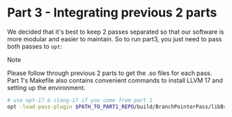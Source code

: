 # Part 3 - Integrating previous 2 parts

We decided that it's best to keep 2 passes separated so that our software is more modular and easier to maintain. So to run part3, you just need to pass both passes to `opt`:

> [!NOTE]  
> Please follow through previous 2 parts to get the .so files for each pass.
> Part 1's Makefile also contains convenient commands to install LLVM 17 and setting up the environment.

```bash
# use opt-17 & clang-17 if you come from part 1
opt -load-pass-plugin $PATH_TO_PART1_REPO/build/BranchPointerPass/libBranchPointerPass.so $PATH_TO_PART2_SO_FILE -passes=branch-pointer-pass,$PASS2_NAME inputs/input.ll  # replace with your own .ll file emitted by clang
```